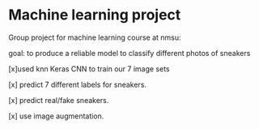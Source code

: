 # Machine learning project

Group project for machine learning course at nmsu:

goal: to produce a reliable model to classify different photos of sneakers

[x]used knn Keras CNN to train our 7 image sets

[x] predict 7 different labels for sneakers.

[x] predict real/fake sneakers.

[x] use image augmentation.
